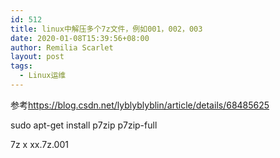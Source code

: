 ```yaml
---
id: 512
title: linux中解压多个7z文件，例如001，002，003
date: 2020-01-08T15:39:56+08:00
author: Remilia Scarlet
layout: post
tags:
  - Linux运维
---
```

参考<https://blog.csdn.net/lyblyblyblin/article/details/68485625>

sudo apt-get install p7zip p7zip-full 

7z x xx.7z.001